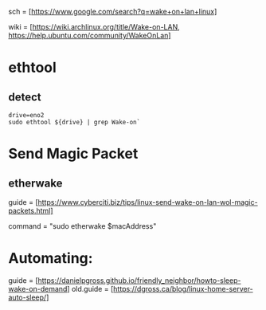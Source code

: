 sch = [https://www.google.com/search?q=wake+on+lan+linux]

wiki = [https://wiki.archlinux.org/title/Wake-on-LAN, https://help.ubuntu.com/community/WakeOnLan]

# ethtool
## detect
```
drive=eno2
sudo ethtool ${drive} | grep Wake-on`
```

# Send Magic Packet
## etherwake
guide = [https://www.cyberciti.biz/tips/linux-send-wake-on-lan-wol-magic-packets.html]

command = "sudo etherwake $macAddress"

# Automating:
guide = [https://danielpgross.github.io/friendly_neighbor/howto-sleep-wake-on-demand]
old.guide = [https://dgross.ca/blog/linux-home-server-auto-sleep/]
